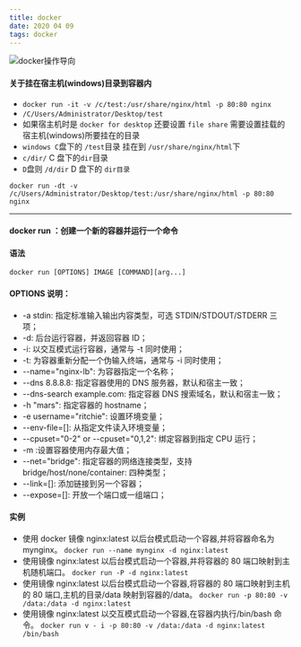 ```yaml
---
title: docker
date: 2020 04 09
tags: docker
---
```


![docker操作导向](/images/doucker.jpg)

#### 关于挂在宿主机(windows)目录到容器内

-   `docker run -it -v /c/test:/usr/share/nginx/html -p 80:80 nginx`
-   `/C/Users/Administrator/Desktop/test`
-   如果宿主机时是 `docker for desktop` 还要设置 `file share` 需要设置挂载的宿主机(windows)所要挂在的目录
-   `windows C`盘下的 `/test`目录 挂在到 `/usr/share/nginx/html`下
-   `c/dir/` C 盘下的`dir`目录
-   `D`盘则 `/d/dir` D 盘下的 `dir目录`

`docker run -dt -v /c/Users/Administrator/Desktop/test:/usr/share/nginx/html -p 80:80 nginx`

---

#### docker run ：创建一个新的容器并运行一个命令

#### 语法

`docker run [OPTIONS] IMAGE [COMMAND][arg...]`

#### OPTIONS 说明：

-   -a stdin: 指定标准输入输出内容类型，可选 STDIN/STDOUT/STDERR 三项；
-   -d: 后台运行容器，并返回容器 ID；
-   -i: 以交互模式运行容器，通常与 -t 同时使用；
-   -t: 为容器重新分配一个伪输入终端，通常与 -i 同时使用；
-   --name="nginx-lb": 为容器指定一个名称；
-   --dns 8.8.8.8: 指定容器使用的 DNS 服务器，默认和宿主一致；
-   --dns-search example.com: 指定容器 DNS 搜索域名，默认和宿主一致；
-   -h "mars": 指定容器的 hostname；
-   -e username="ritchie": 设置环境变量；
-   --env-file=[]: 从指定文件读入环境变量；
-   --cpuset="0-2" or --cpuset="0,1,2": 绑定容器到指定 CPU 运行；
-   -m :设置容器使用内存最大值；
-   --net="bridge": 指定容器的网络连接类型，支持 bridge/host/none/container: 四种类型；
-   --link=[]: 添加链接到另一个容器；
-   --expose=[]: 开放一个端口或一组端口；

#### 实例

-   使用 docker 镜像 nginx:latest 以后台模式启动一个容器,并将容器命名为 mynginx。
    `docker run --name mynginx -d nginx:latest`
-   使用镜像 nginx:latest 以后台模式启动一个容器,并将容器的 80 端口映射到主机随机端口。
    `docker run -P -d nginx:latest`
-   使用镜像 nginx:latest 以后台模式启动一个容器,将容器的 80 端口映射到主机的 80 端口,主机的目录/data 映射到容器的/data。
    `docker run -p 80:80 -v /data:/data -d nginx:latest`
-   使用镜像 nginx:latest 以交互模式启动一个容器,在容器内执行/bin/bash 命令。
    `docker run v - i -p 80:80 -v /data:/data -d nginx:latest /bin/bash`
